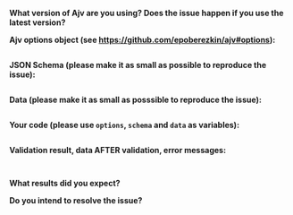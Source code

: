 <!--
Frequently Asked Questions: https://github.com/epoberezkin/ajv/blob/master/FAQ.md
Please provide all info and reduce your schema and data to the smallest possible size.

This template is for bug reports. For other issues please use:
- a new feature/improvement: http://epoberezkin.github.io/ajv/contribute.html#changes
- compatibility issues: http://epoberezkin.github.io/ajv/contribute.html#compatibility
- JSON-Schema standard: http://epoberezkin.github.io/ajv/contribute.html#json-schema
-->

**What version of Ajv are you using? Does the issue happen if you use the latest version?**



**Ajv options object (see https://github.com/epoberezkin/ajv#options):**

```javascript


```


**JSON Schema (please make it as small as possible to reproduce the issue):**

```json


```


**Data (please make it as small as posssible to reproduce the issue):**

```json


```


**Your code (please use `options`, `schema` and `data` as variables):**

```javascript


```

<!--
It would help if you post a working code sample in Tonic notebook and include the link here. You can clone this notebook: https://tonicdev.com/esp/ajv-issue.
-->


**Validation result, data AFTER validation, error messages:**

```


```

**What results did you expect?**


**Do you intend to resolve the issue?**
